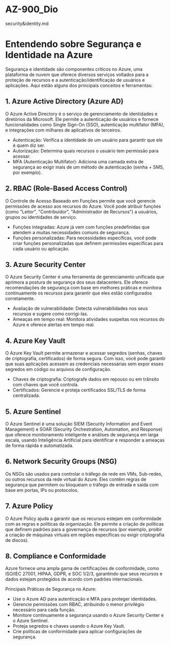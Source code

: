 # AZ-900_Dio
security&identity.md

# Entendendo sobre Segurança e Identidade na Azure

Segurança e identidade são componentes críticos no Azure, uma plataforma de nuvem que oferece diversos serviços voltados para a proteção de recursos e a autenticação/identificação de usuários e aplicações. Aqui estão alguns dos principais conceitos e ferramentas:

## 1. Azure Active Directory (Azure AD)
O Azure Active Directory é o serviço de gerenciamento de identidades e diretórios da Microsoft. Ele permite a autenticação de usuários e fornece funcionalidades como Single Sign-On (SSO), autenticação multifator (MFA), e integrações com milhares de aplicativos de terceiros.

- Autenticação: Verifica a identidade de um usuário para garantir que ele é quem diz ser.
- Autorização: Determina quais recursos o usuário tem permissão para acessar.
- MFA (Autenticação Multifator): Adiciona uma camada extra de segurança ao exigir mais de um método de autenticação (senha + SMS, por exemplo).

## 2. RBAC (Role-Based Access Control)
O Controle de Acesso Baseado em Funções permite que você gerencie permissões de acesso aos recursos do Azure. Você pode atribuir funções (como "Leitor", "Contribuidor", "Administrador de Recursos") a usuários, grupos ou identidades de serviço.

- Funções integradas: Azure já vem com funções predefinidas que atendem a muitas necessidades comuns de segurança.
- Funções personalizadas: Para necessidades específicas, você pode criar funções personalizadas que definem permissões específicas para cada usuário ou aplicação.

## 3. Azure Security Center
O Azure Security Center é uma ferramenta de gerenciamento unificada que aprimora a postura de segurança dos seus datacenters. Ele oferece recomendações de segurança com base em melhores práticas e monitora continuamente os recursos para garantir que eles estão configurados corretamente.

- Avaliação de vulnerabilidade: Detecta vulnerabilidades nos seus recursos e sugere como corrigi-las.
- Ameaças em tempo real: Monitora atividades suspeitas nos recursos do Azure e oferece alertas em tempo real.

## 4. Azure Key Vault
O Azure Key Vault permite armazenar e acessar segredos (senhas, chaves de criptografia, certificados) de forma segura. Com isso, você pode garantir que suas aplicações acessem as credenciais necessárias sem expor esses segredos em código ou arquivos de configuração.

- Chaves de criptografia: Criptografe dados em repouso ou em trânsito com chaves que você controla.
- Certificados: Gerencie e proteja certificados SSL/TLS de forma centralizada.

## 5. Azure Sentinel
O Azure Sentinel é uma solução SIEM (Security Information and Event Management) e SOAR (Security Orchestration, Automation, and Response) que oferece monitoramento inteligente e análises de segurança em larga escala, usando Inteligência Artificial para identificar e responder a ameaças de forma rápida e automatizada.

## 6. Network Security Groups (NSG)
Os NSGs são usados para controlar o tráfego de rede em VMs, Sub-redes, ou outros recursos da rede virtual do Azure. Eles contêm regras de segurança que permitem ou bloqueiam o tráfego de entrada e saída com base em portas, IPs ou protocolos.

## 7. Azure Policy
O Azure Policy ajuda a garantir que os recursos estejam em conformidade com as regras e políticas da organização. Ele permite a criação de políticas que definem padrões para a governança de recursos (por exemplo, proibir a criação de máquinas virtuais em regiões específicas ou exigir criptografia de discos).

## 8. Compliance e Conformidade
Azure fornece uma ampla gama de certificações de conformidade, como ISO/IEC 27001, HIPAA, GDPR, e SOC 1/2/3, garantindo que seus recursos e dados estejam protegidos de acordo com padrões internacionais.

Principais Práticas de Segurança no Azure:
- Use o Azure AD para autenticação e MFA para proteger identidades.
- Gerencie permissões com RBAC, atribuindo o menor privilégio necessário para cada função.
- Monitore continuamente a segurança usando o Azure Security Center e o Azure Sentinel.
- Proteja segredos e chaves usando o Azure Key Vault.
- Crie políticas de conformidade para aplicar configurações de segurança.






